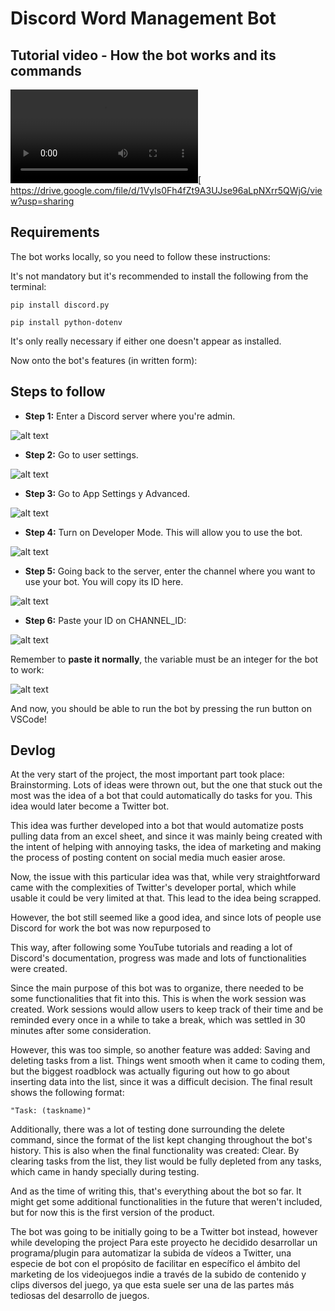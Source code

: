 # Discord Word Management Bot
## Tutorial video - How the bot works and its commands
<video controls src="img/2025-05-11 19-18-24.mp4" title="Title"></video>[
https://drive.google.com/file/d/1VyIs0Fh4fZt9A3UJse96aLpNXrr5QWjG/view?usp=sharing

## Requirements
The bot works locally, so you need to follow these instructions:

It's not mandatory but it's recommended to install the following from the terminal:

    pip install discord.py
    
    pip install python-dotenv

It's only really necessary if either one doesn't appear as installed.

Now onto the bot's features (in written form):

## Steps to follow

- **Step 1:** Enter a Discord server where you're admin.
 
![alt text](img/image.png)

- **Step 2:** Go to user settings.
 
![alt text](img/image-2.png)

- **Step 3:** Go to App Settings y Advanced.
 
![alt text](img/image-3.png)

- **Step 4:** Turn on Developer Mode. This will allow you to use the bot.
 
![alt text](img/image-4.png)

- **Step 5:** Going back to the server, enter the channel where you want to use your bot. You will copy its ID here.

![alt text](img/image-6.png)

- **Step 6:** Paste your ID on CHANNEL_ID:

![alt text](img/image-8.png)

Remember to **paste it normally**, the variable must be an integer for the bot to work:

![alt text](img/image-9.png)

And now, you should be able to run the bot by pressing the run button on VSCode!

## Devlog
At the very start of the project, the most important part took place: Brainstorming. Lots of ideas were thrown out, but the one that
stuck out the most was the idea of a bot that could automatically do tasks for you. This idea would later become a Twitter bot.

This idea was further developed into a bot that would automatize posts pulling data from an excel sheet, and since it was mainly being created with the intent of helping with annoying tasks, the idea of marketing and making the process of posting content on social media much easier arose.

Now, the issue with this particular idea was that, while very straightforward came with the complexities of Twitter's developer portal, which while usable it could be very limited at that. This lead to the idea being scrapped.

However, the bot still seemed like a good idea, and since lots of people use Discord for work the bot was now repurposed to 

This way, after following some YouTube tutorials and reading a lot of Discord's documentation, progress was made and lots of functionalities were created.

Since the main purpose of this bot was to organize, there needed to be some functionalities that fit into this. This is when the work session was created. Work sessions would allow users to keep track of their time and be reminded every once in a while to take a break, which was settled in 30 minutes after some consideration.

However, this was too simple, so another feature was added: Saving and deleting tasks from a list. Things went smooth when it came to coding them, but the biggest roadblock was actually figuring out how to go about inserting data into the list, since it was a difficult decision. The final result shows the following format: 

    "Task: (taskname)"

Additionally, there was a lot of testing done surrounding the delete command, since the format of the list kept changing throughout the bot's history. This is also when the final functionality was created: Clear. By clearing tasks from the list, they list would be fully depleted from any tasks, which came in handy specially during testing.

And as the time of writing this, that's everything about the bot so far. It might get some additional functionalities in the future that weren't included, but for now this is the first version of the product.

The bot was going to be initially going to be a Twitter bot instead, however while developing the project 
Para este proyecto he decidido desarrollar un programa/plugin para automatizar la subida de vídeos a Twitter, una especie de bot con el propósito de facilitar en específico el ámbito del marketing
de los videojuegos indie a través de la subido de contenido y clips diversos del juego, ya que esta suele ser una de las partes más tediosas del desarrollo de juegos.
